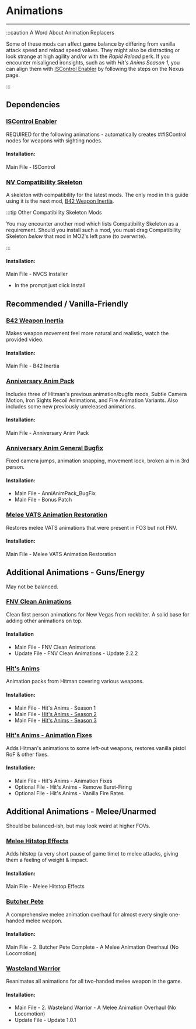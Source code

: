 ﻿# Animations
---
:::caution A Word About Animation Replacers

Some of these mods can affect game balance by differing from vanilla attack speed and reload speed values.
They might also be distracting or look strange at high agility and/or with the _Rapid Reload_ perk.
If you encounter misaligned ironsights, such as with _Hit's Anims Season 1_, you can align them with
[ISControl Enabler](#iscontrol-enabler) by following the steps on the Nexus page.

:::

## Dependencies

### [ISControl Enabler](https://www.nexusmods.com/newvegas/mods/75417)

REQUIRED for the following animations -
automatically creates ##ISControl nodes for weapons with sighting nodes.

#### Installation:

Main File - ISControl

### [NV Compatibility Skeleton](https://www.nexusmods.com/newvegas/mods/68776)

A skeleton with compatibility for the latest mods. The only mod in this guide
using it is the next mod, [B42 Weapon Inertia](#b42-weapon-inertia).

:::tip Other Compatibility Skeleton Mods

You may encounter another mod which lists Compatibility Skeleton as a requirement.
Should you install such a mod, you must drag Compatibility Skeleton _below_ that mod
in MO2's left pane (to overwrite).

:::

#### Installation:

Main File - NVCS Installer

- In the prompt just click Install

## Recommended / Vanilla-Friendly

### [B42 Weapon Inertia](https://www.nexusmods.com/newvegas/mods/64335)

Makes weapon movement feel more natural and realistic, watch the provided video.

#### Installation:

Main File - B42 Inertia

### [Anniversary Anim Pack](https://www.nexusmods.com/newvegas/mods/70158)

Includes three of Hitman's previous animation/bugfix mods, Subtle Camera Motion,
Iron Sights Recoil Animations, and Fire Animation Variants. Also includes some
new previously unreleased animations.

#### Installation:

Main File - Anniversary Anim Pack

### [Anniversary Anim General Bugfix](https://www.nexusmods.com/newvegas/mods/72320)

Fixed camera jumps, animation snapping, movement lock, broken aim in 3rd person.

#### Installation:

- Main File - AnniAnimPack_BugFix
- Main File - Bonus Patch

### [Melee VATS Animation Restoration](https://www.nexusmods.com/newvegas/mods/73480)

Restores melee VATS animations that were present in FO3 but not FNV.

#### Installation:

Main File - Melee VATS Animation Restoration

## Additional Animations - Guns/Energy

May not be balanced.

### [FNV Clean Animations](https://www.nexusmods.com/newvegas/mods/70599)

Clean first person animations for New Vegas from rockbiter.
A solid base for adding other animations on top.

#### Installation

- Main File - FNV Clean Animations
- Update File - FNV Clean Animations - Update 2.2.2

### [Hit's Anims](https://www.nexusmods.com/newvegas/mods/73856)

Animation packs from Hitman covering various weapons.

#### Installation:

- Main File - Hit's Anims - Season 1
- Main File - [Hit's Anims - Season 2](https://www.nexusmods.com/newvegas/mods/75208)
- Main File - [Hit's Anims - Season 3](https://www.nexusmods.com/newvegas/mods/76843)

### [Hit's Anims - Animation Fixes](https://www.nexusmods.com/newvegas/mods/76457)

Adds Hitman's animations to some left-out weapons, restores vanilla pistol RoF & other fixes.

#### Installation:

- Main File - Hit's Anims - Animation Fixes
- Optional File - Hit's Anims - Remove Burst-Firing
- Optional File - Hit's Anims - Vanilla Fire Rates

## Additional Animations - Melee/Unarmed

Should be balanced-ish, but may look weird at higher FOVs.

### [Melee Hitstop Effects](https://www.nexusmods.com/newvegas/mods/75981)

Adds hitstop (a very short pause of game time) to melee attacks, giving them a feeling of weight & impact.

#### Installation:

Main File - Melee Hitstop Effects

### [Butcher Pete](https://www.nexusmods.com/newvegas/mods/79146)

A comprehensive melee animation overhaul for almost every single one-handed melee weapon.

#### Installation:

Main File - 2. Butcher Pete Complete - A Melee Animation Overhaul (No Locomotion)

### [Wasteland Warrior](https://www.nexusmods.com/newvegas/mods/80277)

Reanimates all animations for all two-handed melee weapon in the game.

#### Installation:

- Main File - 2. Wasteland Warrior - A Melee Animation Overhaul (No Locomotion)
- Update File - Update 1.0.1